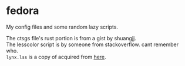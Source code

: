 # fedora
My config files and some random lazy scripts.<br/>

The ctsgs file's rust portion is from a gist by shuangjj.<br/>
The lesscolor script is by someone from stackoverflow. cant remember who.<br/>
`lynx.lss` is a copy of acquired from [here](https://github.com/whiteinge/dotfiles/blob/master/.lynx.lss).<br/>
